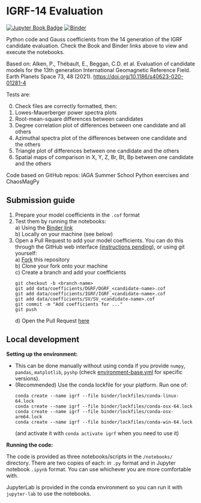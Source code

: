 # IGRF-14 Evaluation

[![Jupyter Book Badge](https://jupyterbook.org/badge.svg)]([https://iaga-vmod.github.io/IGRF14eval/])
[![Binder](https://mybinder.org/badge_logo.svg)](https://mybinder.org/v2/gh/IAGA-VMOD/IGRF14eval/main)

Python code and Gauss coefficients from the 14 generation of the IGRF candidate evaluation. Check the Book and Binder links above to view and execute the notebooks.

Based on:
Alken, P., Thébault, E., Beggan, C.D. et al. Evaluation of candidate models for the 13th generation 
International Geomagnetic Reference Field. Earth Planets Space 73, 48 (2021). 
https://doi.org/10.1186/s40623-020-01281-4

Tests are:

0) Check files are correctly formatted, then:
1) Lowes-Mauerberger power spectra plots 
2) Root-mean-square differences between candidates  
3) Degree correlation plot of differences between one candidate and all others
4) Azimuthal spectra plot of the differences between one candidate and the others
5) Triangle plot of differences between one candidate and the others
6) Spatial maps of comparison in X, Y, Z, Br, Bt, Bp between one candidate and the others

Code based on GitHub repos: IAGA Summer School Python exercises and ChaosMagPy

## Submission guide

1. Prepare your model coefficients in the `.cof` format
2. Test them by running the notebooks:  
   a) Using the [Binder link](https://mybinder.org/v2/gh/IAGA-VMOD/IGRF14eval/main)  
   b) Locally on your machine (see below)  
3. Open a Pull Request to add your model coefficients. You can do this through the GitHub web interface [(instructions pending)](https://github.com/IAGA-VMOD/IGRF14eval/issues/1), or using git yourself:  
   a) [Fork](https://github.com/IAGA-VMOD/IGRF14eval/fork) this repository  
   b) Clone your fork onto your machine  
   c) Create a branch and add your coefficients  
      ```
      git checkout -b <branch-name>
      git add data/coefficients/DGRF/DGRF_<candidate-name>.cof
      git add data/coefficients/IGRF/IGRF_<candidate-name>.cof
      git add data/coefficients/SV/SV_<candidate-name>.cof
      git commit -m "Add coefficients for ..."
      git push
      ```  
   d) Open the Pull Request [here](https://github.com/IAGA-VMOD/IGRF14eval/compare)

## Local development

**Setting up the environment:**

- This can be done manually without using conda if you provide `numpy`, `pandas`, `matplotlib`, `pyshp` (check [environment-base.yml](https://github.com/IAGA-VMOD/IGRF14eval/blob/main/environment-base.yml) for specific versions).
- (Recommended) Use the conda lockfile for your platform. Run one of:  
    ```
    conda create --name igrf --file binder/lockfiles/conda-linux-64.lock
    conda create --name igrf --file binder/lockfiles/conda-osx-64.lock
    conda create --name igrf --file binder/lockfiles/conda-osx-arm64.lock
    conda create --name igrf --file binder/lockfiles/conda-win-64.lock
    ```  
    (and activate it with `conda activate igrf` when you need to use it)

**Running the code:**

The code is provided as three notebooks/scripts in the `/notebooks/` directory. There are two copies of each: in `.py` format and in Jupyter notebook `.ipynb` format. You can use whichever you are more comfortable with.

JupyterLab is provided in the conda environment so you can run it with `jupyter-lab` to use the notebooks.
